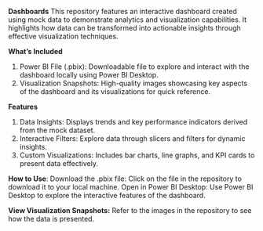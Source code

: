 **Dashboards**
This repository features an interactive dashboard created using mock data to demonstrate analytics and visualization capabilities. It highlights how data can be transformed into actionable insights through effective visualization techniques.

**What’s Included**
1. Power BI File (.pbix): Downloadable file to explore and interact with the dashboard locally using Power BI Desktop.
2. Visualization Snapshots: High-quality images showcasing key aspects of the dashboard and its visualizations for quick reference.
   
**Features**
1. Data Insights: Displays trends and key performance indicators derived from the mock dataset.
2. Interactive Filters: Explore data through slicers and filters for dynamic insights.
3. Custom Visualizations: Includes bar charts, line graphs, and KPI cards to present data effectively.
   
**How to Use**:
Download the .pbix file:
Click on the file in the repository to download it to your local machine.
Open in Power BI Desktop:
Use Power BI Desktop to explore the interactive features of the dashboard.

**View Visualization Snapshots:**
Refer to the images in the repository to see how the data is presented.
